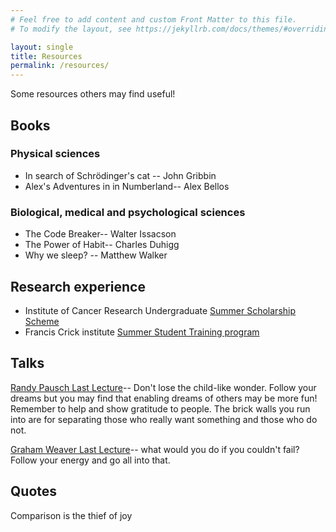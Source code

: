 ```yaml
---
# Feel free to add content and custom Front Matter to this file.
# To modify the layout, see https://jekyllrb.com/docs/themes/#overriding-theme-defaults

layout: single
title: Resources
permalink: /resources/
---
```


Some resources others may find useful!

## Books

### Physical sciences

- In search of Schrödinger's cat -- John Gribbin
- Alex's Adventures in in Numberland-- Alex Bellos


### Biological, medical and psychological sciences

- The Code Breaker-- Walter Issacson
- The Power of Habit-- Charles Duhigg
- Why we sleep? -- Matthew Walker

## Research experience

- Institute of Cancer Research Undergraduate [Summer Scholarship Scheme](https://www.icr.ac.uk/studying-and-training/undergraduate-summer-scholarship-scheme)
- Francis Crick institute [Summer Student Training program](https://www.crick.ac.uk/careers-study/students/summer-students)

## Talks

[Randy Pausch Last Lecture](https://www.youtube.com/watch?v=ji5_MqicxSo&t=2s)-- Don't lose the child-like wonder. Follow your dreams but you may find that enabling dreams of others may be more fun! Remember to help and show gratitude to people. The brick walls you run into are for separating those who really want something and those who do not.

[Graham Weaver Last Lecture]()-- what would you do if you couldn't fail? Follow your energy and go all into that.


## Quotes

Comparison is the thief of joy